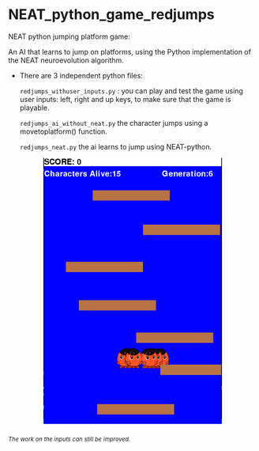 # NEAT_python_game_redjumps

NEAT python jumping platform game: 

An AI that learns to jump on platforms, using the Python implementation of the NEAT neuroevolution algorithm.

- There are 3 independent python files:

  `redjumps_withuser_inputs.py` : you can play and test the game using user inputs: left, right and up keys, to make sure that the game is playable.

  `redjumps_ai_without_neat.py` the character jumps using a movetoplatform() function.

  `redjumps_neat.py` the ai learns to jump using NEAT-python.


<p align="center">
  <img src="res/redjumps.png" width="361.6" height="538.4">
</p>

<sub >*The work on the inputs can still be improved.*</sub>

